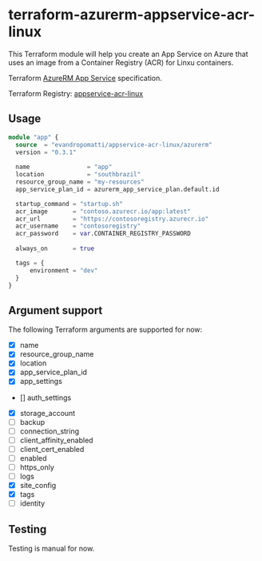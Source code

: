 # terraform-azurerm-appservice-acr-linux

This Terraform module will help you create an App Service on Azure that uses an image from a Container Registry (ACR) for Linxu containers.

Terraform [AzureRM App Service](https://www.terraform.io/docs/providers/azurerm/r/app_service.html) specification.

Terraform Registry: [appservice-acr-linux](https://registry.terraform.io/modules/evandropomatti/appservice-acr-linux/azurerm)

## Usage

```terraform
module "app" {
  source  = "evandropomatti/appservice-acr-linux/azurerm"
  version = "0.3.1"
  
  name                = "app"
  location            = "southbrazil"
  resource_group_name = "my-resources"
  app_service_plan_id = azurerm_app_service_plan.default.id

  startup_command = "startup.sh"
  acr_image       = "contoso.azurecr.io/app:latest"
  acr_url         = "https://contosoregistry.azurecr.io" 
  acr_username    = "contosoregistry"
  acr_password    = var.CONTAINER_REGISTRY_PASSWORD
  
  always_on       = true

  tags = {
      environment = "dev"
  }
}

```

## Argument support

The following Terraform arguments are supported for now:

- [x] name
- [x] resource_group_name
- [x] location
- [x] app_service_plan_id
- [x] app_settings
- [] auth_settings
- [x] storage_account
- [ ] backup
- [ ] connection_string
- [ ] client_affinity_enabled
- [ ] client_cert_enabled
- [ ] enabled
- [ ] https_only
- [ ] logs
- [x] site_config
- [x] tags
- [ ] identity

## Testing

Testing is manual for now.